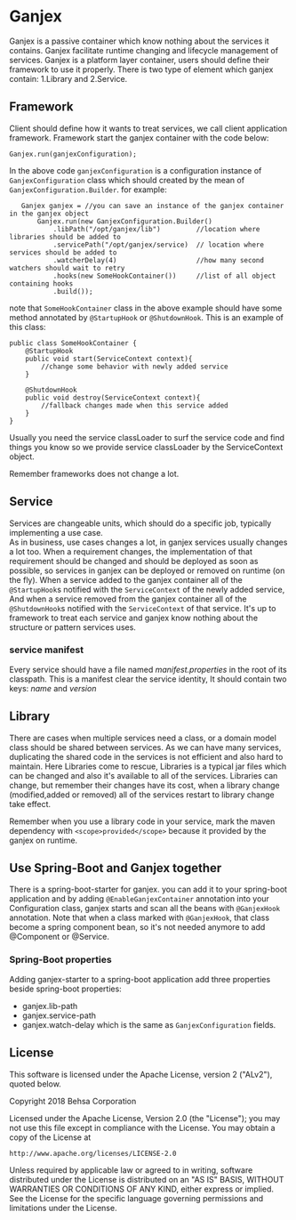 # Ganjex
Ganjex is a passive container which know nothing about the services it contains. Ganjex
facilitate runtime changing and lifecycle management of services. Ganjex is a platform layer 
container, users should define their framework to use it properly. There is two 
type of element which ganjex contain: 1.Library and 2.Service.

## Framework
Client should define how it wants to treat services, we call client application framework. 
Framework start the ganjex container with the code below:
 ```
 Ganjex.run(ganjexConfiguration);
 ``` 
 In the above code `ganjexConfiguration` is a configuration instance of `GanjexConfiguration` 
 class which should created by the mean of `GanjexConfiguration.Builder`. for example:
 ```
 	Ganjex ganjex = //you can save an instance of the ganjex container in the ganjex object
 	    Ganjex.run(new GanjexConfiguration.Builder()
 	        .libPath("/opt/ganjex/lib")         //location where libraries should be added to
 	        .servicePath("/opt/ganjex/service)  // location where services should be added to
 	        .watcherDelay(4)                    //how many second watchers should wait to retry
 	        .hooks(new SomeHookContainer())     //list of all object containing hooks
 	        .build());
 ``` 
note that `SomeHookContainer` class in the above example should have some method annotated by 
`@StartupHook` or `@ShutdownHook`. This is an example of this class:
```
public class SomeHookContainer {
    @StartupHook
    public void start(ServiceContext context){
        //change some behavior with newly added service
    }
    
    @ShutdownHook
    public void destroy(ServiceContext context){
        //fallback changes made when this service added
    }
} 
```
Usually you need the service classLoader to surf the service code and find things you know so we 
provide service classLoader by the ServiceContext object.

Remember frameworks does not change a lot.

## Service     
Services are changeable units, which should do a specific job, typically implementing a use case.       
As in business, use cases changes a lot, in ganjex services usually changes a lot too. When a 
requirement changes, the implementation of that requirement should be changed and should be 
deployed as soon as possible, so services in ganjex can be deployed or removed on runtime (on the
fly). When a service added to the ganjex container all of the `@StartupHook`s  notified with 
the `ServiceContext` of the newly added service, And when a service removed from the ganjex 
container all of the `@ShutdownHook`s notified with the `ServiceContext` of that service. It's
up to framework to treat each service and ganjex know nothing about the structure or pattern 
services uses.

### service manifest
Every service should have a file named *manifest.properties* in the root of its classpath. This 
is a manifest clear the service identity, It should contain two keys: *name* and *version*

 
## Library
There are cases when multiple services need a class, or a domain model class should be shared 
between services. As we can have many services, duplicating the shared code in the services is 
not efficient and also hard to maintain. Here Libraries come to rescue, Libraries is a typical 
jar files which can be changed and also it's available to all of the services. Libraries can
change, but remember their changes have its cost, when a library change (modified,added or 
removed) all of the services restart to library change take effect.

Remember when you use a library code in your service, mark the maven dependency with 
`<scope>provided</scope>` because it provided by the ganjex on runtime.
## Use Spring-Boot and Ganjex together
There is a spring-boot-starter for ganjex. you can add it to your spring-boot application and by 
adding `@EnableGanjexContainer` annotation into your Configuration class, ganjex starts and scan 
all the beans with `@GanjexHook` annotation. Note that when a class marked with `@GanjexHook`, 
that class become a spring component bean, so it's not needed anymore to add @Component or @Service.
### Spring-Boot properties 
Adding ganjex-starter to a spring-boot application add three properties beside spring-boot 
properties:
* ganjex.lib-path
* ganjex.service-path
* ganjex.watch-delay
which is the same as `GanjexConfiguration` fields.

## License
This software is licensed under the Apache License, version 2 ("ALv2"), quoted below.

Copyright 2018 Behsa Corporation

Licensed under the Apache License, Version 2.0 (the "License");
you may not use this file except in compliance with the License.
You may obtain a copy of the License at

    http://www.apache.org/licenses/LICENSE-2.0

Unless required by applicable law or agreed to in writing, software
distributed under the License is distributed on an "AS IS" BASIS,
WITHOUT WARRANTIES OR CONDITIONS OF ANY KIND, either express or implied.
See the License for the specific language governing permissions and
limitations under the License.